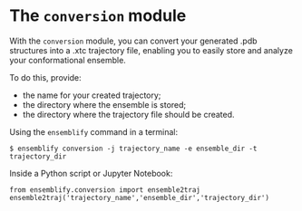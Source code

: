 # The `conversion` module
  
With the `conversion` module, you can convert your generated .pdb structures into a .xtc trajectory file, enabling you to easily store and analyze your conformational ensemble.

To do this, provide:
- the name for your created trajectory;
- the directory where the ensemble is stored;
- the directory where the trajectory file should be created.

Using the `ensemblify` command in a terminal:

   ```{code-block} console
   $ ensemblify conversion -j trajectory_name -e ensemble_dir -t trajectory_dir
   ```

Inside a Python script or Jupyter Notebook:

   ```{code-block} python
   from ensemblify.conversion import ensemble2traj
   ensemble2traj('trajectory_name','ensemble_dir','trajectory_dir')
   ```